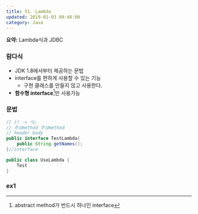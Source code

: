 ```yaml
---
title: 51. Lambda
updated: 2019-01-03 09:48:00
category: Java
---
```


**요약:** Lambda식과 JDBC

<div class="divider"></div>

### 람다식
- JDK 1.8에서부터 제공하는 문법 
- interface를 편하게 사용할 수 있는 기능
    - 구현 클래스를 만들지 않고 사용한다.
- **함수형 interface**[^1]만 사용가능

### 문법
```java
// () -> 식;
// 추상method 추상method
// header body
public interface TestLambda{
    public String getNames();
}//interface

public class UseLambda {
    Test 
}
```

### ex1

[^1]: abstract method가 반드시 하나인 interface